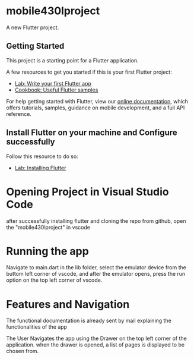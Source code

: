 # mobile430lproject

A new Flutter project.

## Getting Started

This project is a starting point for a Flutter application.

A few resources to get you started if this is your first Flutter project:

- [Lab: Write your first Flutter app](https://flutter.dev/docs/get-started/codelab)
- [Cookbook: Useful Flutter samples](https://flutter.dev/docs/cookbook)

For help getting started with Flutter, view our
[online documentation](https://flutter.dev/docs), which offers tutorials,
samples, guidance on mobile development, and a full API reference.

## Install Flutter on your machine and Configure successfully

Follow this resource to do so:

- [Lab: Installing Flutter](https://docs.flutter.dev/get-started/install)

# Opening Project in Visual Studio Code
after successfully installing flutter and cloning the repo from github, open the "mobile430lproject" in vscode

# Running the app
Navigate to main.dart in the lib folder, select the emulator device from the buttom left corner of vscode, and after the emulator opens, press the run option on the top left corner of vscode.

# Features and Navigation
The functional documentation is already sent by mail explaining the functionalities of the app

The User Navigates the app using the Drawer on the top left corner of the application.
when the drawer is opened, a list of pages is displayed to be chosen from.
